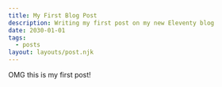 ```yaml
---
title: My First Blog Post
description: Writing my first post on my new Eleventy blog
date: 2030-01-01
tags:
  - posts
layout: layouts/post.njk
---
```


OMG this is my first post!

